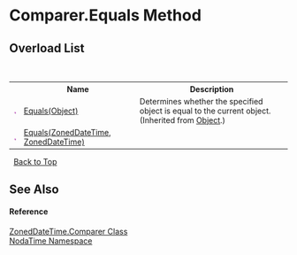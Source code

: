 # Comparer.Equals Method 
 


## Overload List
&nbsp;<table><tr><th></th><th>Name</th><th>Description</th></tr><tr><td>![Public method](media/pubmethod.gif "Public method")</td><td><a href="http://msdn2.microsoft.com/en-us/library/bsc2ak47" target="_blank">Equals(Object)</a></td><td>
Determines whether the specified object is equal to the current object.
 (Inherited from <a href="http://msdn2.microsoft.com/en-us/library/e5kfa45b" target="_blank">Object</a>.)</td></tr><tr><td>![Public method](media/pubmethod.gif "Public method")</td><td><a href="M_NodaTime_ZonedDateTime_Comparer_Equals">Equals(ZonedDateTime, ZonedDateTime)</a></td><td /></tr></table>&nbsp;
<a href="#comparer.equals-method">Back to Top</a>

## See Also


#### Reference
<a href="T_NodaTime_ZonedDateTime_Comparer">ZonedDateTime.Comparer Class</a><br /><a href="N_NodaTime">NodaTime Namespace</a><br />